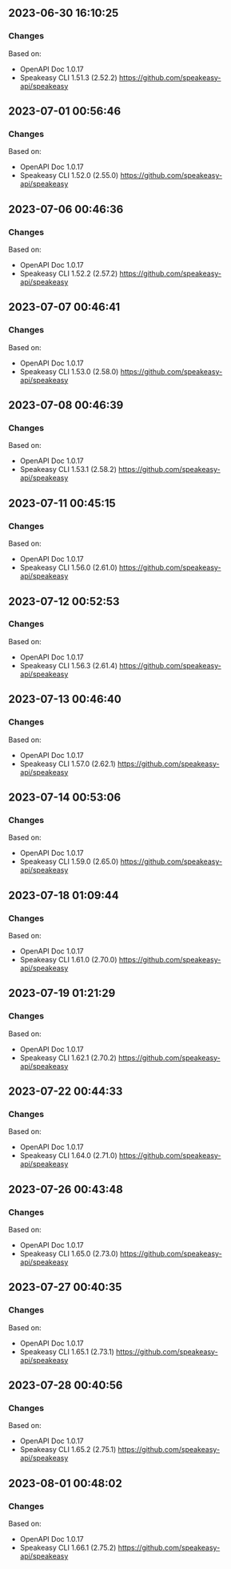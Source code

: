 

## 2023-06-30 16:10:25
### Changes
Based on:
- OpenAPI Doc 1.0.17 
- Speakeasy CLI 1.51.3 (2.52.2) https://github.com/speakeasy-api/speakeasy

## 2023-07-01 00:56:46
### Changes
Based on:
- OpenAPI Doc 1.0.17 
- Speakeasy CLI 1.52.0 (2.55.0) https://github.com/speakeasy-api/speakeasy

## 2023-07-06 00:46:36
### Changes
Based on:
- OpenAPI Doc 1.0.17 
- Speakeasy CLI 1.52.2 (2.57.2) https://github.com/speakeasy-api/speakeasy

## 2023-07-07 00:46:41
### Changes
Based on:
- OpenAPI Doc 1.0.17 
- Speakeasy CLI 1.53.0 (2.58.0) https://github.com/speakeasy-api/speakeasy

## 2023-07-08 00:46:39
### Changes
Based on:
- OpenAPI Doc 1.0.17 
- Speakeasy CLI 1.53.1 (2.58.2) https://github.com/speakeasy-api/speakeasy

## 2023-07-11 00:45:15
### Changes
Based on:
- OpenAPI Doc 1.0.17 
- Speakeasy CLI 1.56.0 (2.61.0) https://github.com/speakeasy-api/speakeasy

## 2023-07-12 00:52:53
### Changes
Based on:
- OpenAPI Doc 1.0.17 
- Speakeasy CLI 1.56.3 (2.61.4) https://github.com/speakeasy-api/speakeasy

## 2023-07-13 00:46:40
### Changes
Based on:
- OpenAPI Doc 1.0.17 
- Speakeasy CLI 1.57.0 (2.62.1) https://github.com/speakeasy-api/speakeasy

## 2023-07-14 00:53:06
### Changes
Based on:
- OpenAPI Doc 1.0.17 
- Speakeasy CLI 1.59.0 (2.65.0) https://github.com/speakeasy-api/speakeasy

## 2023-07-18 01:09:44
### Changes
Based on:
- OpenAPI Doc 1.0.17 
- Speakeasy CLI 1.61.0 (2.70.0) https://github.com/speakeasy-api/speakeasy

## 2023-07-19 01:21:29
### Changes
Based on:
- OpenAPI Doc 1.0.17 
- Speakeasy CLI 1.62.1 (2.70.2) https://github.com/speakeasy-api/speakeasy

## 2023-07-22 00:44:33
### Changes
Based on:
- OpenAPI Doc 1.0.17 
- Speakeasy CLI 1.64.0 (2.71.0) https://github.com/speakeasy-api/speakeasy

## 2023-07-26 00:43:48
### Changes
Based on:
- OpenAPI Doc 1.0.17 
- Speakeasy CLI 1.65.0 (2.73.0) https://github.com/speakeasy-api/speakeasy

## 2023-07-27 00:40:35
### Changes
Based on:
- OpenAPI Doc 1.0.17 
- Speakeasy CLI 1.65.1 (2.73.1) https://github.com/speakeasy-api/speakeasy

## 2023-07-28 00:40:56
### Changes
Based on:
- OpenAPI Doc 1.0.17 
- Speakeasy CLI 1.65.2 (2.75.1) https://github.com/speakeasy-api/speakeasy

## 2023-08-01 00:48:02
### Changes
Based on:
- OpenAPI Doc 1.0.17 
- Speakeasy CLI 1.66.1 (2.75.2) https://github.com/speakeasy-api/speakeasy